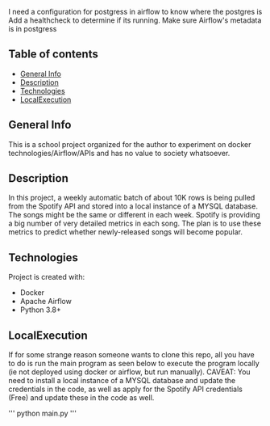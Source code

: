 

I need a configuration for postgress in airflow to know where the postgres is
Add a healthcheck to determine if its running.
Make sure Airflow's metadata is in postgress

## Table of contents
* [General Info](#general-info)
* [Description](#description)
* [Technologies](#technologies)
* [LocalExecution](#localexecution)

## General Info
This is a school project organized for the author to experiment on docker technologies/Airflow/APIs and has no value to society whatsoever. 

## Description
In this project, a weekly automatic batch of about 10K rows is being pulled from the Spotify API and stored into a local instance of a MYSQL database. The songs might be the same or different in each week. Spotify is providing a big number of very detailed metrics in each song. The plan is to use these metrics to predict whether newly-released songs will become popular.

## Technologies
Project is created with:
* Docker
* Apache Airflow
* Python 3.8+


## LocalExecution

If for some strange reason someone wants to clone this repo, all you have to do is run the main program as seen below to execute the program locally (ie not deployed using docker or airflow, but run manually). CAVEAT: You need to install a local instance of a MYSQL database and update the credentials in the code, as well as apply for the Spotify API credentials (Free) and update these in the code as well. 

'''
python main.py
'''

